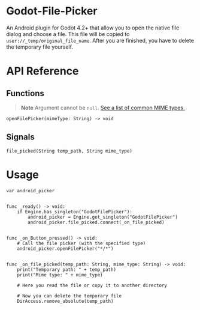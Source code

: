 # Godot-File-Picker

An Android plugin for Godot 4.2+ that allow you to open the native file dialog and choose a file. This file will be copied to `user://_temp/original_file_name`. After you are finished, you have to delete the temporary file yourself.

# API Reference

## Functions
> **Note**
> Argument cannot be `null`. [See a list of common MIME types.](https://developer.mozilla.org/en-US/docs/Web/HTTP/Basics_of_HTTP/MIME_types/Common_types)
```gdscript
openFilePicker(mimeType: String) -> void
```
## Signals
```gdscript
file_picked(String temp_path, String mime_type)
```


# Usage
```gdscript
var android_picker


func _ready() -> void:
    if Engine.has_singleton("GodotFilePicker"):
        android_picker = Engine.get_singleton("GodotFilePicker")
        android_picker.file_picked.connect(_on_file_picked)


func _on_Button_pressed() -> void:
    # Call the file picker (with the specified type)
    android_picker.openFilePicker("*/*")


func _on_file_picked(temp_path: String, mime_type: String) -> void:
    print("Temporary path: " + temp_path)
    print("Mime type: " + mime_type)

    # Here you read the file or copy it to another directory

    # Now you can delete the temporary file
    DirAccess.remove_absolute(temp_path)
```

